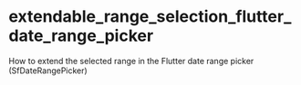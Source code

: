 # extendable_range_selection_flutter_date_range_picker
How to extend the selected range in the Flutter date range picker (SfDateRangePicker)
